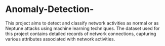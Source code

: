 # Anomaly-Detection-
This project aims to detect and classify network activities as normal or as Neptune attacks using machine learning techniques. The dataset used for this project contains detailed records of network connections, capturing various attributes associated with network activities. 
